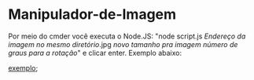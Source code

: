 # Manipulador-de-Imagem
Por meio do cmder você executa o Node.JS: "node script.js *Endereço da imagem no mesmo diretório*.jpg *novo tamanho pra imagem* *número de graus para a rotação*" e clicar enter. 
Exemplo abaixo: 

[exemplo](https://github.com/GustavoSene/Manipulador-de-Imagem/blob/master/Screenshot3.jpg?raw=true);
